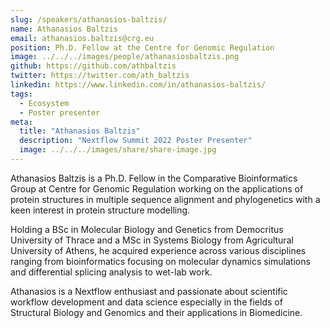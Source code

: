 ```yaml
---
slug: /speakers/athanasios-baltzis/
name: Athanasios Baltzis
email: athanasios.baltzis@crg.eu
position: Ph.D. Fellow at the Centre for Genomic Regulation
image: ../../../images/people/athanasiosbaltzis.png
github: https://github.com/athbaltzis
twitter: https://twitter.com/ath_baltzis
linkedin: https://www.linkedin.com/in/athanasios-baltzis/
tags:
  - Ecosystem
  - Poster presenter
meta:
  title: "Athanasios Baltzis"
  description: "Nextflow Summit 2022 Poster Presenter"
  image: ../../../images/share/share-image.jpg
---
```

Athanasios Baltzis is a Ph.D. Fellow in the Comparative Bioinformatics Group at Centre for Genomic Regulation working on the applications of protein structures in multiple sequence alignment and phylogenetics with a keen interest in protein structure modelling.

Holding a BSc in Molecular Biology and Genetics from Democritus University of Thrace and a MSc in Systems Biology from Agricultural University of Athens, he acquired experience across various disciplines ranging from bioinformatics focusing on molecular dynamics simulations and differential splicing analysis to wet-lab work.

Athanasios is a Nextflow enthusiast and passionate about scientific workflow development and data science especially in the fields of Structural Biology and Genomics and their applications in Biomedicine.

